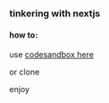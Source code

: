 ### tinkering with nextjs

#### how to:

use [codesandbox here](https://codesandbox.io/p/devbox/nextjs-basic-app-forked-4z2syy)

or clone

enjoy
